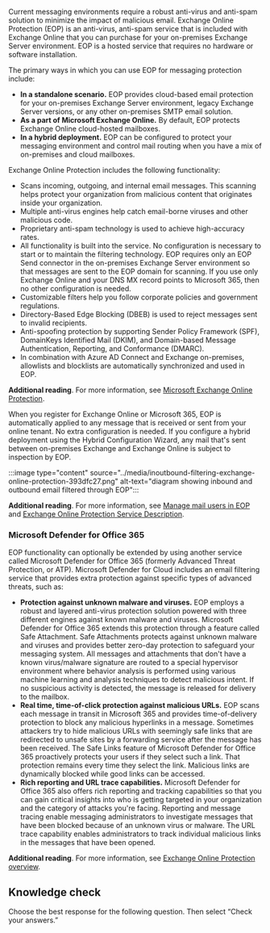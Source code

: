 Current messaging environments require a robust anti-virus and anti-spam solution to minimize the impact of malicious email. Exchange Online Protection (EOP) is an anti-virus, anti-spam service that is included with Exchange Online that you can purchase for your on-premises Exchange Server environment. EOP is a hosted service that requires no hardware or software installation.

The primary ways in which you can use EOP for messaging protection include:

 -  **In a standalone scenario.** EOP provides cloud-based email protection for your on-premises Exchange Server environment, legacy Exchange Server versions, or any other on-premises SMTP email solution.
 -  **As a part of Microsoft Exchange Online.** By default, EOP protects Exchange Online cloud-hosted mailboxes.
 -  **In a hybrid deployment.** EOP can be configured to protect your messaging environment and control mail routing when you have a mix of on-premises and cloud mailboxes.

Exchange Online Protection includes the following functionality:

 -  Scans incoming, outgoing, and internal email messages. This scanning helps protect your organization from malicious content that originates inside your organization.
 -  Multiple anti-virus engines help catch email-borne viruses and other malicious code.
 -  Proprietary anti-spam technology is used to achieve high-accuracy rates.
 -  All functionality is built into the service. No configuration is necessary to start or to maintain the filtering technology. EOP requires only an EOP Send connector in the on-premises Exchange Server environment so that messages are sent to the EOP domain for scanning. If you use only Exchange Online and your DNS MX record points to Microsoft 365, then no other configuration is needed.
 -  Customizable filters help you follow corporate policies and government regulations.
 -  Directory-Based Edge Blocking (DBEB) is used to reject messages sent to invalid recipients.
 -  Anti-spoofing protection by supporting Sender Policy Framework (SPF), DomainKeys Identified Mail (DKIM), and Domain-based Message Authentication, Reporting, and Conformance (DMARC).
 -  In combination with Azure AD Connect and Exchange on-premises, allowlists and blocklists are automatically synchronized and used in EOP.

**Additional reading**. For more information, see [Microsoft Exchange Online Protection](https://products.office.com/exchange/exchange-email-security-spam-protection?azure-portal=true).

When you register for Exchange Online or Microsoft 365, EOP is automatically applied to any message that is received or sent from your online tenant. No extra configuration is needed. If you configure a hybrid deployment using the Hybrid Configuration Wizard, any mail that's sent between on-premises Exchange and Exchange Online is subject to inspection by EOP.<br>

:::image type="content" source="../media/inoutbound-filtering-exchange-online-protection-393dfc27.png" alt-text="diagram showing inbound and outbound email filtered through EOP":::


**Additional reading**. For more information, see [Manage mail users in EOP](/office365/SecurityCompliance/eop/manage-mail-users-in-eop?azure-portal=true) and [Exchange Online Protection Service Description](/office365/servicedescriptions/exchange-online-protection-service-description/exchange-online-protection-service-description?azure-portal=true).

### Microsoft Defender for Office 365

EOP functionality can optionally be extended by using another service called Microsoft Defender for Office 365 (formerly Advanced Threat Protection, or ATP). Microsoft Defender for Cloud includes an email filtering service that provides extra protection against specific types of advanced threats, such as:

 -  **Protection against unknown malware and viruses.** EOP employs a robust and layered anti-virus protection solution powered with three different engines against known malware and viruses. Microsoft Defender for Office 365 extends this protection through a feature called Safe Attachment. Safe Attachments protects against unknown malware and viruses and provides better zero-day protection to safeguard your messaging system. All messages and attachments that don't have a known virus/malware signature are routed to a special hypervisor environment where behavior analysis is performed using various machine learning and analysis techniques to detect malicious intent. If no suspicious activity is detected, the message is released for delivery to the mailbox.
 -  **Real time, time-of-click protection against malicious URLs.** EOP scans each message in transit in Microsoft 365 and provides time-of-delivery protection to block any malicious hyperlinks in a message. Sometimes attackers try to hide malicious URLs with seemingly safe links that are redirected to unsafe sites by a forwarding service after the message has been received. The Safe Links feature of Microsoft Defender for Office 365 proactively protects your users if they select such a link. That protection remains every time they select the link. Malicious links are dynamically blocked while good links can be accessed.
 -  **Rich reporting and URL trace capabilities.** Microsoft Defender for Office 365 also offers rich reporting and tracking capabilities so that you can gain critical insights into who is getting targeted in your organization and the category of attacks you're facing. Reporting and message tracing enable messaging administrators to investigate messages that have been blocked because of an unknown virus or malware. The URL trace capability enables administrators to track individual malicious links in the messages that have been opened.

**Additional reading**. For more information, see [Exchange Online Protection overview](/office365/securitycompliance/eop/exchange-online-protection-overview?azure-portal=true).<br>

## Knowledge check

Choose the best response for the following question. Then select “Check your answers.”
